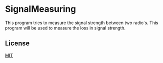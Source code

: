 # SignalMeasuring

This program tries to measure the signal strength between two radio's. This program will be used to measure the loss in signal strength.

## License
[MIT](/LICENSE)
